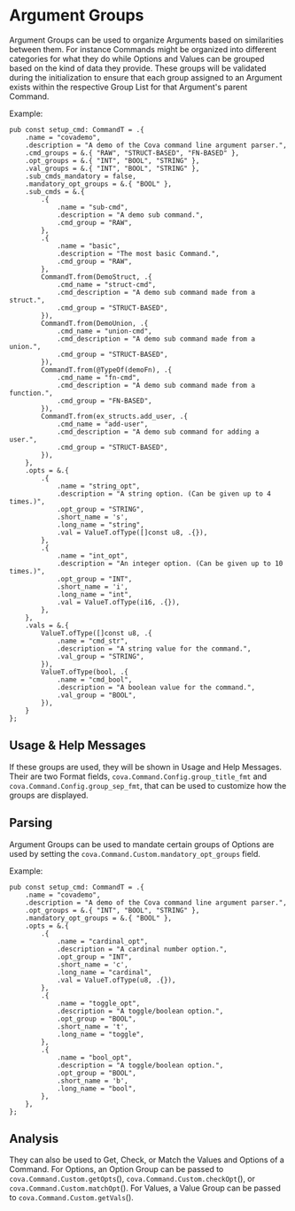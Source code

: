 # Argument Groups
Argument Groups can be used to organize Arguments based on similarities between them. For instance Commands might be organized into different categories for what they do while Options and Values can be grouped based on the kind of data they provide. These groups will be validated during the initialization to ensure that each group assigned to an Argument exists within the respective Group List for that Argument's parent Command.

Example:
```zig
pub const setup_cmd: CommandT = .{
    .name = "covademo",
    .description = "A demo of the Cova command line argument parser.",
    .cmd_groups = &.{ "RAW", "STRUCT-BASED", "FN-BASED" },
    .opt_groups = &.{ "INT", "BOOL", "STRING" },
    .val_groups = &.{ "INT", "BOOL", "STRING" },
    .sub_cmds_mandatory = false,
    .mandatory_opt_groups = &.{ "BOOL" },
    .sub_cmds = &.{
        .{
            .name = "sub-cmd",
            .description = "A demo sub command.",
            .cmd_group = "RAW",
        },
        .{
            .name = "basic",
            .description = "The most basic Command.",
            .cmd_group = "RAW",
        },
        CommandT.from(DemoStruct, .{
            .cmd_name = "struct-cmd",
            .cmd_description = "A demo sub command made from a struct.",
            .cmd_group = "STRUCT-BASED",
        }),
        CommandT.from(DemoUnion, .{
            .cmd_name = "union-cmd",
            .cmd_description = "A demo sub command made from a union.",
            .cmd_group = "STRUCT-BASED",
        }),
        CommandT.from(@TypeOf(demoFn), .{
            .cmd_name = "fn-cmd",
            .cmd_description = "A demo sub command made from a function.",
            .cmd_group = "FN-BASED",
        }),
        CommandT.from(ex_structs.add_user, .{
            .cmd_name = "add-user",
            .cmd_description = "A demo sub command for adding a user.",
            .cmd_group = "STRUCT-BASED",
        }),
    },
    .opts = &.{
        .{
            .name = "string_opt",
            .description = "A string option. (Can be given up to 4 times.)",
            .opt_group = "STRING",
            .short_name = 's',
            .long_name = "string",
            .val = ValueT.ofType([]const u8, .{}),
        },
        .{
            .name = "int_opt",
            .description = "An integer option. (Can be given up to 10 times.)",
            .opt_group = "INT",
            .short_name = 'i',
            .long_name = "int",
            .val = ValueT.ofType(i16, .{}),
        },
    },
    .vals = &.{
        ValueT.ofType([]const u8, .{
            .name = "cmd_str",
            .description = "A string value for the command.",
            .val_group = "STRING",
        }),
        ValueT.ofType(bool, .{
            .name = "cmd_bool",
            .description = "A boolean value for the command.",
            .val_group = "BOOL",
        }),
    }
};
```

## Usage & Help Messages
If these groups are used, they will be shown in Usage and Help Messages. Their are two Format fields, `cova.Command.Config.group_title_fmt` and `cova.Command.Config.group_sep_fmt`, that can be used to customize how the groups are displayed.

## Parsing
Argument Groups can be used to mandate certain groups of Options are used by setting the `cova.Command.Custom.mandatory_opt_groups` field.

Example:
```zig
pub const setup_cmd: CommandT = .{
    .name = "covademo",
    .description = "A demo of the Cova command line argument parser.",
    .opt_groups = &.{ "INT", "BOOL", "STRING" },
    .mandatory_opt_groups = &.{ "BOOL" },
    .opts = &.{
        .{
            .name = "cardinal_opt",
            .description = "A cardinal number option.",
            .opt_group = "INT",
            .short_name = 'c',
            .long_name = "cardinal",
            .val = ValueT.ofType(u8, .{}),
        },
        .{
            .name = "toggle_opt",
            .description = "A toggle/boolean option.",
            .opt_group = "BOOL",
            .short_name = 't',
            .long_name = "toggle",
        },
        .{
            .name = "bool_opt",
            .description = "A toggle/boolean option.",
            .opt_group = "BOOL",
            .short_name = 'b',
            .long_name = "bool",
        },
    },
};
```

## Analysis
They can also be used to Get, Check, or Match the Values and Options of a Command. For Options, an Option Group can be passed to `cova.Command.Custom.getOpts`(), `cova.Command.Custom.checkOpt`(), or `cova.Command.Custom.matchOpt`(). For Values, a Value Group can be passed to `cova.Command.Custom.getVals`().
